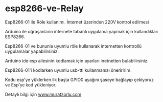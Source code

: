 # esp8266-ve-Relay
Esp8266-01 ile Röle kullanımı. İnternet üzerinden 220V kontrol edilmesi

Arduino ile uğraşanların internete tabanlı uygulama yapmak için kullandıkları ESP8266.

Esp8266-01 ve bununla uyumlu röle kullanarak internetten kontrollü uygulamalar yapabilirsiniz.

Arduino ide esp ailesinin kodlamak için ayarları inetnetten bulabilirsiniz.

Esp8266-01'i kodlarken uyumlu usb-ttl kullanmanızı öneriririm.

Kodu esp'ye yüklerken ilk başta GPIO0 ayağını şaseye bağlayıp çekiyoruz ve Esp'ye kod yükleniyor.


Detaylı bilgi için www.muratzorlu.com
